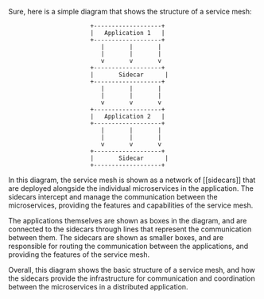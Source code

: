 Sure, here is a simple diagram that shows the structure of a service mesh:

                           +-------------------+
                           |   Application 1   |
                           +-------------------+
                              |       |       |
                              |       |       |
                              v       v       v
                           +-------------------+
                           |       Sidecar      |
                           +-------------------+
                              |       |       |
                              |       |       |
                              v       v       v
                           +-------------------+
                           |   Application 2   |
                           +-------------------+
                              |       |       |
                              |       |       |
                              v       v       v
                           +-------------------+
                           |       Sidecar      |
                           +-------------------+
                        
In this diagram, the service mesh is shown as a network of [[sidecars]] that are deployed alongside the individual microservices in the application. The sidecars intercept and manage the communication between the microservices, providing the features and capabilities of the service mesh.

The applications themselves are shown as boxes in the diagram, and are connected to the sidecars through lines that represent the communication between them. The sidecars are shown as smaller boxes, and are responsible for routing the communication between the applications, and providing the features of the service mesh.

Overall, this diagram shows the basic structure of a service mesh, and how the sidecars provide the infrastructure for communication and coordination between the microservices in a distributed application.